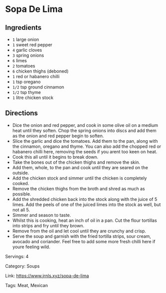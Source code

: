 # Sopa De Lima

## Ingredients

- `1` large onion
- `1` sweet red pepper
- `4` garlic cloves
- `3` spring onions
- `6` limes
- `2` tomatoes
- `6` chicken thighs (deboned)
- `1` red or habanero chilli
- `1` tsp oregano
- `1/2` tsp ground cinnamon
- `1/2` tsp thyme
- `1` litre chicken stock

## Directions

- Dice the onion and red pepper, and cook in some olive oil on a medium heat until they soften. Chop the spring onions into discs and add them as the onion and red pepper begin to soften.
- Slice the garlic and dice the tomatoes. Add them to the pan, along with the cinnamon, oregano and thyme. You can also add the chopped red or habanero chilli here, removing the seeds if you arent too keen on heat.
- Cook this all until it begins to break down.
- Take the bones out of the chicken thighs and remove the skin.
- Add them, whole, to the pan and cook until they are seared on the outside.
- Add the chicken stock and simmer until the chicken is completely cooked.
- Remove the chicken thighs from the broth and shred as much as possible.
- Add the shredded chicken back into the stock along with the juice of 5 limes. Add the peels of one of the juiced limes into the stock as well, but not all 5.
- Simmer and season to taste.
- Whilst this is cooking, heat an inch of oil in a pan. Cut the flour tortillas into strips and fry until they brown.
- Remove from the oil and let cool until they are crunchy and crisp.
- Serve the soup and garnish with the fried tortilla strips, sour cream, avocado and coriander. Feel free to add some more fresh chilli here if youre feeling wild.

Servings: 4

Category: Soups

Link: https://www.jrnls.xyz/sopa-de-lima

Tags: Meat, Mexican

